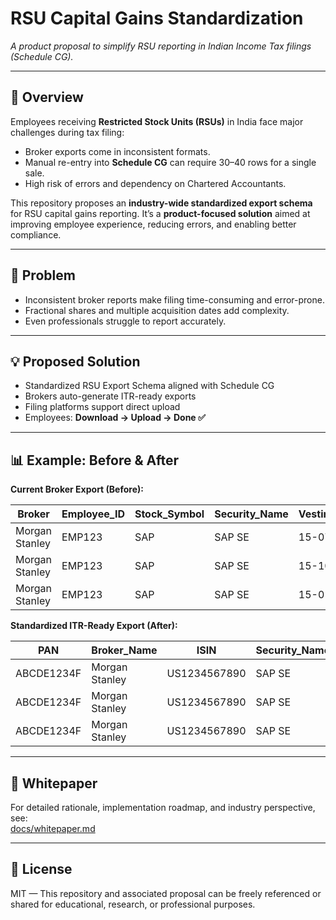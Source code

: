# RSU Capital Gains Standardization  

*A product proposal to simplify RSU reporting in Indian Income Tax filings (Schedule CG).*  

---

## 📌 Overview  
Employees receiving **Restricted Stock Units (RSUs)** in India face major challenges during tax filing:  

- Broker exports come in inconsistent formats.  
- Manual re-entry into **Schedule CG** can require 30–40 rows for a single sale.  
- High risk of errors and dependency on Chartered Accountants.  

This repository proposes an **industry-wide standardized export schema** for RSU capital gains reporting. It’s a **product-focused solution** aimed at improving employee experience, reducing errors, and enabling better compliance.  

---

## 🚩 Problem  
- Inconsistent broker reports make filing time-consuming and error-prone.  
- Fractional shares and multiple acquisition dates add complexity.  
- Even professionals struggle to report accurately.  

---

## 💡 Proposed Solution  
- Standardized RSU Export Schema aligned with Schedule CG  
- Brokers auto-generate ITR-ready exports  
- Filing platforms support direct upload  
- Employees: **Download → Upload → Done ✅**  

---

## 📊 Example: Before & After  

**Current Broker Export (Before):**  

| Broker         | Employee_ID | Stock_Symbol | Security_Name | Vesting_Date | Sale_Date   | Quantity | FMV  | Sale_Price | Brokerage_Fee | Country |
|----------------|------------|--------------|---------------|-------------|------------|---------|------|------------|---------------|--------|
| Morgan Stanley | EMP123     | SAP          | SAP SE        | 15-07-2023  | 10-04-2024 | 0.257   | 2850 | 3200       | 50            | Germany |
| Morgan Stanley | EMP123     | SAP          | SAP SE        | 15-10-2023  | 10-04-2024 | 0.320   | 2900 | 3100       | 50            | Germany |
| Morgan Stanley | EMP123     | SAP          | SAP SE        | 15-01-2024  | 10-04-2024 | 0.423   | 2950 | 3250       | 50            | Germany |

**Standardized ITR-Ready Export (After):**  

| PAN        | Broker_Name    | ISIN          | Security_Name | Country | Quantity_Sold | Vesting_Date | Sale_Date   | FMV_at_Vesting | Cost_of_Acquisition | Sale_Consideration | Broker_Charges | Net_Proceeds |
|------------|---------------|---------------|---------------|---------|---------------|--------------|------------|----------------|-------------------|------------------|----------------|--------------|
| ABCDE1234F | Morgan Stanley | US1234567890 | SAP SE        | Germany | 0.257         | 15-07-2023   | 10-04-2024 | 2850           | 2850              | 3200             | 50             | 3150         |
| ABCDE1234F | Morgan Stanley | US1234567890 | SAP SE        | Germany | 0.320         | 15-10-2023   | 10-04-2024 | 2900           | 2900              | 3100             | 50             | 3050         |
| ABCDE1234F | Morgan Stanley | US1234567890 | SAP SE        | Germany | 0.423         | 15-01-2024   | 10-04-2024 | 2950           | 2950              | 3250             | 50             | 3200         |

---

## 📄 Whitepaper  
For detailed rationale, implementation roadmap, and industry perspective, see:  
[docs/whitepaper.md](docs/whitepaper.md)  

---

## 📜 License  
MIT — This repository and associated proposal can be freely referenced or shared for educational, research, or professional purposes.
